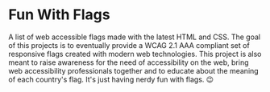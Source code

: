 # Fun With Flags
A list of web accessible flags made with the latest HTML and CSS. The goal of this projects is to eventually provide a WCAG 2.1 AAA compliant set of responsive flags created with modern web technologies. This project is also meant to raise awareness for the need of accessibility on the web, bring web accessibility professionals together and to educate about the meaning of each country's flag. It's just having nerdy fun with flags. 😉 
